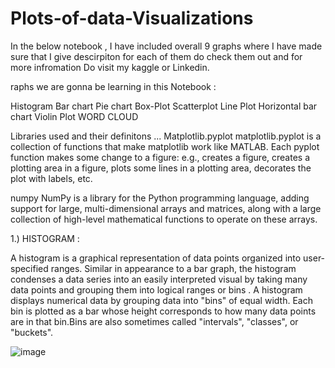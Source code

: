 # Plots-of-data-Visualizations

In the below notebook , I have included overall 9 graphs where I have made sure that I give descirpiton for each of them do check them out and for more infromation Do visit my kaggle or Linkedin.


raphs we are gonna be learning in this Notebook :

Histogram
Bar chart
Pie chart
Box-Plot
Scatterplot
Line Plot
Horizontal bar chart
Violin Plot
WORD CLOUD


Libraries used and their definitons ...
Matplotlib.pyplot
matplotlib.pyplot is a collection of functions that make matplotlib work like MATLAB. Each pyplot function makes some change to a figure: e.g., creates a figure, creates a plotting area in a figure, plots some lines in a plotting area, decorates the plot with labels, etc.

numpy
NumPy is a library for the Python programming language, adding support for large, multi-dimensional arrays and matrices, along with a large collection of high-level mathematical functions to operate on these arrays.

1.) HISTOGRAM :


A histogram is a graphical representation of data points organized into user-specified ranges. Similar in appearance to a bar graph, the histogram condenses a data series into an easily interpreted visual by taking many data points and grouping them into logical ranges or bins . A histogram displays numerical data by grouping data into "bins" of equal width. Each bin is plotted as a bar whose height corresponds to how many data points are in that bin.Bins are also sometimes called "intervals", "classes", or "buckets".

![image](https://github.com/Darshan0902/Plots-of-data-Visualizations/assets/77969007/07c1888d-0280-4677-a7d6-007c503eaa8f)
